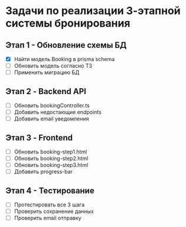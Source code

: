 # Задачи по реализации 3-этапной системы бронирования

## Этап 1 - Обновление схемы БД
- [x] Найти модель Booking в prisma schema
- [ ] Обновить модель согласно ТЗ
- [ ] Применить миграцию БД

## Этап 2 - Backend API
- [ ] Обновить bookingController.ts
- [ ] Добавить недостающие endpoints
- [ ] Добавить email уведомления

## Этап 3 - Frontend
- [ ] Обновить booking-step1.html
- [ ] Обновить booking-step2.html
- [ ] Обновить booking-step3.html
- [ ] Добавить progress-bar

## Этап 4 - Тестирование
- [ ] Протестировать все 3 шага
- [ ] Проверить сохранение данных
- [ ] Проверить email отправку